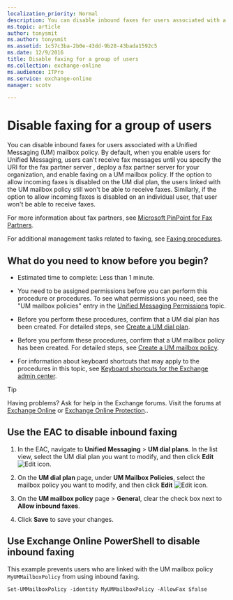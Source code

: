 ```yaml
---
localization_priority: Normal
description: You can disable inbound faxes for users associated with a Unified Messaging (UM) mailbox policy. By default, when you enable users for Unified Messaging, users can't receive fax messages until you specify the URI for the fax partner server , deploy a fax partner server for your organization, and enable faxing on a UM mailbox policy. If the option to allow incoming faxes is disabled on the UM dial plan, the users linked with the UM mailbox policy still won't be able to receive faxes. Similarly, if the option to allow incoming faxes is disabled on an individual user, that user won't be able to receive faxes.
ms.topic: article
author: tonysmit
ms.author: tonysmit
ms.assetid: 1c57c3ba-2b0e-43dd-9b28-43bada1592c5
ms.date: 12/9/2016
title: Disable faxing for a group of users
ms.collection: exchange-online
ms.audience: ITPro
ms.service: exchange-online
manager: scotv

---
```


# Disable faxing for a group of users

You can disable inbound faxes for users associated with a Unified Messaging (UM) mailbox policy. By default, when you enable users for Unified Messaging, users can't receive fax messages until you specify the URI for the fax partner server , deploy a fax partner server for your organization, and enable faxing on a UM mailbox policy. If the option to allow incoming faxes is disabled on the UM dial plan, the users linked with the UM mailbox policy still won't be able to receive faxes. Similarly, if the option to allow incoming faxes is disabled on an individual user, that user won't be able to receive faxes.

For more information about fax partners, see [Microsoft PinPoint for Fax Partners](https://go.microsoft.com/fwlink/p/?LinkId=190238).

For additional management tasks related to faxing, see [Faxing procedures](faxing-procedures.md).

## What do you need to know before you begin?

- Estimated time to complete: Less than 1 minute.

- You need to be assigned permissions before you can perform this procedure or procedures. To see what permissions you need, see the "UM mailbox policies" entry in the [Unified Messaging Permissions](https://technet.microsoft.com/library/d326c3bc-8f33-434a-bf02-a83cc26a5498.aspx) topic.

- Before you perform these procedures, confirm that a UM dial plan has been created. For detailed steps, see [Create a UM dial plan](../../voice-mail-unified-messaging/connect-voice-mail-system/create-um-dial-plan.md).

- Before you perform these procedures, confirm that a UM mailbox policy has been created. For detailed steps, see [Create a UM mailbox policy](../../voice-mail-unified-messaging/set-up-voice-mail/create-um-mailbox-policy.md).

- For information about keyboard shortcuts that may apply to the procedures in this topic, see [Keyboard shortcuts for the Exchange admin center](../../accessibility/keyboard-shortcuts-in-admin-center.md).

> [!TIP]
> Having problems? Ask for help in the Exchange forums. Visit the forums at [Exchange Online](https://go.microsoft.com/fwlink/p/?linkId=267542) or [Exchange Online Protection](https://go.microsoft.com/fwlink/p/?linkId=285351)..

## Use the EAC to disable inbound faxing

1. In the EAC, navigate to **Unified Messaging** \> **UM dial plans**. In the list view, select the UM dial plan you want to modify, and then click **Edit** ![Edit icon](../../media/ITPro_EAC_EditIcon.gif).

2. On the **UM dial plan** page, under **UM Mailbox Policies**, select the mailbox policy you want to modify, and then click **Edit** ![Edit icon](../../media/ITPro_EAC_EditIcon.gif).

3. On the **UM mailbox policy** page \> **General**, clear the check box next to **Allow inbound faxes**.

4. Click **Save** to save your changes.

## Use Exchange Online PowerShell to disable inbound faxing

This example prevents users who are linked with the UM mailbox policy `MyUMMailboxPolicy` from using inbound faxing.

```
Set-UMMailboxPolicy -identity MyUMMailboxPolicy -AllowFax $false
```



